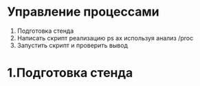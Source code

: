 # Управление процессами
<ol>
  <li> Подготовка стенда
  <li> Написать скрипт реализацию ps ax используя анализ /proc
  <li> Запустить скрипт и проверить вывод 
</ol>  

# 1.Подготовка стенда

<ul>
  
</ul>  
